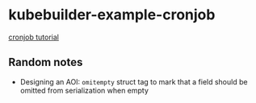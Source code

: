# kubebuilder-example-cronjob

[cronjob tutorial](https://book.kubebuilder.io/cronjob-tutorial/cronjob-tutorial)

## Random notes

- Designing an AOI: `omitempty` struct tag to mark that a field should be omitted from serialization when empty
